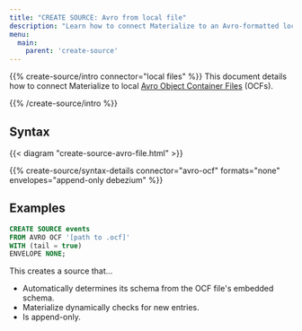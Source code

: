 ```yaml
---
title: "CREATE SOURCE: Avro from local file"
description: "Learn how to connect Materialize to an Avro-formatted local file"
menu:
  main:
    parent: 'create-source'
---
```


{{% create-source/intro connector="local files" %}}
This document details how to connect Materialize to local [Avro Object Container
Files] (OCFs).

[Avro Object Container Files]: https://avro.apache.org/docs/current/spec.html#Object+Container+Files
{{% /create-source/intro %}}

## Syntax

{{< diagram "create-source-avro-file.html" >}}

{{% create-source/syntax-details connector="avro-ocf" formats="none" envelopes="append-only debezium" %}}

## Examples

```sql
CREATE SOURCE events
FROM AVRO OCF '[path to .ocf]'
WITH (tail = true)
ENVELOPE NONE;
```

This creates a source that...

- Automatically determines its schema from the OCF file's embedded schema.
- Materialize dynamically checks for new entries.
- Is append-only.

[Debezium]: http://debezium.io
